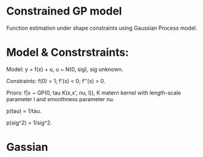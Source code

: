 # Constrained GP model
Function estimation under shape constraints using Gaussian Process model.
# Model & Constrstraints:
Model: y = f(x) + u,  u ~ N(0, sig), sig unknown.

Constraints: f(0) = 1;
             f'(x) < 0;
             f''(x) > 0.
             
Priors: 
    f|x ~ GP(0, tau K(x,x', nu, l)), K matern kernel with length-scale parameter l and smoothness parameter nu.

   p(tau) = 1/tau.
   
   p(sig^2) = 1/sig^2.

# Gassian 
